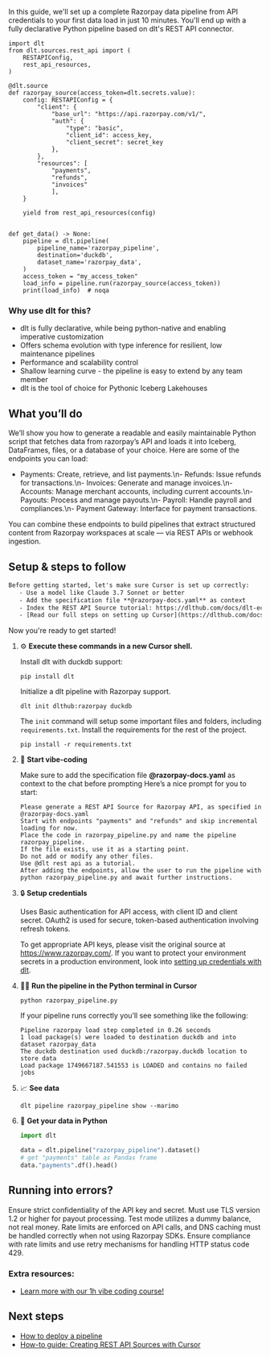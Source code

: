 In this guide, we'll set up a complete Razorpay data pipeline from API credentials to your first data load in just 10 minutes. You'll end up with a fully declarative Python pipeline based on dlt's REST API connector.

```python-outcome
import dlt
from dlt.sources.rest_api import (
    RESTAPIConfig,
    rest_api_resources,
)

@dlt.source
def razorpay_source(access_token=dlt.secrets.value):
    config: RESTAPIConfig = {
        "client": {
            "base_url": "https://api.razorpay.com/v1/",
            "auth": {
                "type": "basic",
                "client_id": access_key,
                "client_secret": secret_key
            },
        },
        "resources": [
            "payments",
            "refunds",
            "invoices"
            ],
    }

    yield from rest_api_resources(config)


def get_data() -> None:
    pipeline = dlt.pipeline(
        pipeline_name='razorpay_pipeline',
        destination='duckdb',
        dataset_name='razorpay_data', 
    )
    access_token = "my_access_token"
    load_info = pipeline.run(razorpay_source(access_token))
    print(load_info)  # noqa
```

### Why use dlt for this?

- dlt is fully declarative, while being python-native and enabling imperative customization
- Offers schema evolution with type inference for resilient, low maintenance pipelines
- Performance and scalability control
- Shallow learning curve - the pipeline is easy to extend by any team member
- dlt is the tool of choice for Pythonic Iceberg Lakehouses

## What you’ll do

We’ll show you how to generate a readable and easily maintainable Python script that fetches data from razorpay’s API and loads it into Iceberg, DataFrames, files, or a database of your choice. Here are some of the endpoints you can load:

- Payments: Create, retrieve, and list payments.\n- Refunds: Issue refunds for transactions.\n- Invoices: Generate and manage invoices.\n- Accounts: Manage merchant accounts, including current accounts.\n- Payouts: Process and manage payouts.\n- Payroll: Handle payroll and compliances.\n- Payment Gateway: Interface for payment transactions.

You can combine these endpoints to build pipelines that extract structured content from Razorpay workspaces at scale — via REST APIs or webhook ingestion.

## Setup & steps to follow

```default
Before getting started, let's make sure Cursor is set up correctly:
   - Use a model like Claude 3.7 Sonnet or better
   - Add the specification file **@razorpay-docs.yaml** as context
   - Index the REST API Source tutorial: https://dlthub.com/docs/dlt-ecosystem/verified-sources/rest_api/ and add it to context as **@dlt rest api**
   - [Read our full steps on setting up Cursor](https://dlthub.com/docs/dlt-ecosystem/llm-tooling/cursor-restapi#23-configuring-cursor-with-documentation)
```

Now you're ready to get started! 

1. ⚙️ **Execute these commands in a new Cursor shell.**
    
    Install dlt with duckdb support:
    ```shell
    pip install dlt
    ```

    Initialize a dlt pipeline with Razorpay support.
    ```shell
    dlt init dlthub:razorpay duckdb
    ```

    The `init` command will setup some important files and folders, including `requirements.txt`. Install the requirements for the rest of the project.
    ```shell
    pip install -r requirements.txt
    ```
    
2. 🤠 **Start vibe-coding**
    
    Make sure to add the specification file **@razorpay-docs.yaml** as context to the chat before prompting
    Here’s a nice prompt for you to start: 
    
    ```prompt
    Please generate a REST API Source for Razorpay API, as specified in @razorpay-docs.yaml 
    Start with endpoints "payments" and "refunds" and skip incremental loading for now. 
    Place the code in razorpay_pipeline.py and name the pipeline razorpay_pipeline. 
    If the file exists, use it as a starting point. 
    Do not add or modify any other files. 
    Use @dlt rest api as a tutorial. 
    After adding the endpoints, allow the user to run the pipeline with python razorpay_pipeline.py and await further instructions.
    ```

    
3. 🔒 **Setup credentials** 
    
    Uses Basic authentication for API access, with client ID and client secret. OAuth2 is used for secure, token-based authentication involving refresh tokens.
    
    To get appropriate API keys, please visit the original source at https://www.razorpay.com/.
    If you want to protect your environment secrets in a production environment, look into [setting up credentials with dlt](https://dlthub.com/docs/walkthroughs/add_credentials).
    
4. 🏃‍♀️ **Run the pipeline in the Python terminal in Cursor**
    
    ```shell
    python razorpay_pipeline.py
    ```
    
    If your pipeline runs correctly you’ll see something like the following:
    
    ```shell
    Pipeline razorpay load step completed in 0.26 seconds
    1 load package(s) were loaded to destination duckdb and into dataset razorpay_data
    The duckdb destination used duckdb:/razorpay.duckdb location to store data
    Load package 1749667187.541553 is LOADED and contains no failed jobs
    ```
    
5. 📈 **See data**
    
    ```shell
    dlt pipeline razorpay_pipeline show --marimo
    ```
    
6. 🐍 **Get your data in Python**
    
    ```python
    import dlt

   data = dlt.pipeline("razorpay_pipeline").dataset()
   # get "payments" table as Pandas frame
   data."payments".df().head()
    ```

## Running into errors?

Ensure strict confidentiality of the API key and secret. Must use TLS version 1.2 or higher for payout processing. Test mode utilizes a dummy balance, not real money. Rate limits are enforced on API calls, and DNS caching must be handled correctly when not using Razorpay SDKs. Ensure compliance with rate limits and use retry mechanisms for handling HTTP status code 429.

### Extra resources:

- [Learn more with our 1h vibe coding course!](https://www.youtube.com/watch?v=GGid70rnJuM)

## Next steps

- [How to deploy a pipeline](https://dlthub.com/docs/walkthroughs/deploy-a-pipeline)
- [How-to guide: Creating REST API Sources with Cursor](https://dlthub.com/docs/dlt-ecosystem/llm-tooling/cursor-restapi)